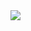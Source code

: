<img src="https://capsule-render.vercel.app/api?type=soft&color=auto&height=300&section=header&text=pokemon book&fontSize=90" />

